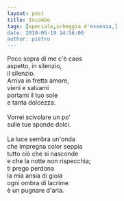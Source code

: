 ```yaml
---
layout: post
title: Incombe
tags: [speciale,scheggia d'essenza,]
date: 2010-05-19 14:56:00
author: pietro
---
```

Poco sopra di me c'è caos<br/>aspetto, in silenzio,<br/>il silenzio.<br/>Arriva in fretta amore,<br/>vieni e salvami<br/>portami il tuo sole<br/>e tanta dolcezza.<br/><br/>Vorrei scivolare un po'<br/>sulle tue sponde dolci.<br/><br/>La luce sembra un'onda<br/>che impregna color seppia<br/>tutto ciò che si nasconde<br/>e che la notte non rispecchia;<br/>ti prego perdona<br/>la mia ansia di gioia<br/>ogni ombra di lacrime<br/>è un pugnare d'aria.
